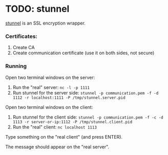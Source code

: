 # TODO: stunnel

[stunnel](https://www.stunnel.org/index.html) is an SSL encryption wrapper.

### Certificates:

1. Create CA
2. Create communication certificate (use it on both sides, not secure)

### Running

Open two terminal windows on the server:

1. Run the "real" server: `nc -l -p 1111`
2. Run stunnel for the server side: `stunnel -p communication.pem -f -d 1112 -r localhost:1111 -P /tmp/stunnel.server.pid`

Open two terminal windows on the client:

1. Run stunnel for the client side: `stunnel -p communication.pem -f -c -d 1113 -r server-or-ip:1112 -P /tmp/stunnel.client.pid`
2. Run the "real" client: `nc localhost 1113`

Type something on the "real client" (and press ENTER).

The message should appear on the "real server".

